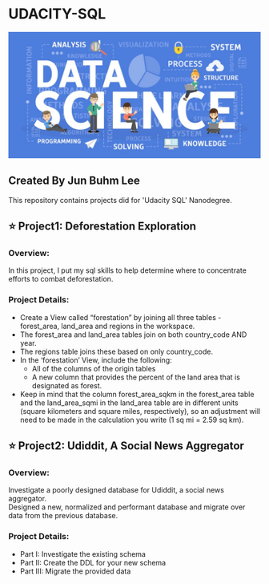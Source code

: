 UDACITY-SQL
===
![](https://github.com/jbakabaam/UDACITY-SQL/blob/master/Images/temp.jpeg?raw=true)

Created By Jun Buhm Lee
---
This repository contains projects did for 'Udacity SQL' Nanodegree.

⭐️ Project1: Deforestation Exploration
---
### Overview:
In this project, I put my sql skills to help determine where to concentrate efforts to combat deforestation.

### Project Details:
- Create a View called “forestation” by joining all three tables - forest_area, land_area and regions in the workspace.
- The forest_area and land_area tables join on both country_code AND year.
- The regions table joins these based on only country_code.
- In the ‘forestation’ View, include the following:
  - All of the columns of the origin tables
  - A new column that provides the percent of the land area that is designated as forest.
- Keep in mind that the column forest_area_sqkm in the forest_area table and the land_area_sqmi in the land_area table are in different units (square kilometers and square miles, respectively), so an adjustment will need to be made in the calculation you write (1 sq mi = 2.59 sq km).

⭐️ Project2: Udiddit, A Social News Aggregator
---
### Overview:
Investigate a poorly designed database for Udiddit, a social news aggregator.  
Designed a new, normalized and performant database and migrate over data from the previous database.

### Project Details:
- Part I: Investigate the existing schema
- Part II: Create the DDL for your new schema
- Part III: Migrate the provided data
